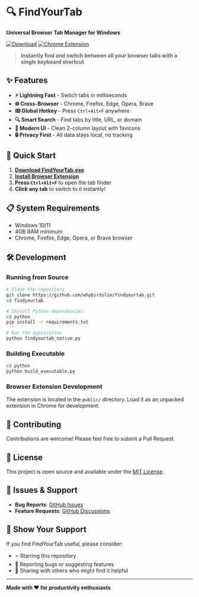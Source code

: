 # 🔍 FindYourTab

**Universal Browser Tab Manager for Windows**

[![Download](https://img.shields.io/badge/Download-Windows-blue?style=for-the-badge&logo=windows)](https://github.com/yourusername/findyourtab/releases/latest)
[![Chrome Extension](https://img.shields.io/badge/Chrome-Extension-green?style=for-the-badge&logo=googlechrome)](https://chrome.google.com/webstore/detail/findyourtab/your-extension-id)

> **Instantly find and switch between all your browser tabs with a single keyboard shortcut**

## ✨ Features

- **⚡ Lightning Fast** - Switch tabs in milliseconds
- **🌐 Cross-Browser** - Chrome, Firefox, Edge, Opera, Brave
- **⌨️ Global Hotkey** - Press `Ctrl+Alt+F` anywhere
- **🔍 Smart Search** - Find tabs by title, URL, or domain
- **🎨 Modern UI** - Clean 2-column layout with favicons
- **🔒 Privacy First** - All data stays local, no tracking

## 🚀 Quick Start

1. **[Download FindYourTab.exe](https://github.com/whybirdslie/findyourtab/releases/latest)**
2. **[Install Browser Extension](https://chrome.google.com/webstore/detail/findyourtab/dlmfdpfdccbhhmidilgilnibkddjboda)**
3. **Press `Ctrl+Alt+F`** to open the tab finder
4. **Click any tab** to switch to it instantly!

## 📋 System Requirements

- Windows 10/11
- 4GB RAM minimum
- Chrome, Firefox, Edge, Opera, or Brave browser

## 🛠️ Development

### Running from Source

```bash
# Clone the repository
git clone https://github.com/whybirdslie/findyourtab.git
cd findyourtab

# Install Python dependencies
cd python
pip install -r requirements.txt

# Run the application
python findyourtab_native.py
```

### Building Executable

```bash
cd python
python build_executable.py
```

### Browser Extension Development

The extension is located in the `public/` directory. Load it as an unpacked extension in Chrome for development.

## 🤝 Contributing

Contributions are welcome! Please feel free to submit a Pull Request.

## 📄 License

This project is open source and available under the [MIT License](LICENSE).

## 🐛 Issues & Support

- **Bug Reports**: [GitHub Issues](https://github.com/whybirdslie/findyourtab/issues)
- **Feature Requests**: [GitHub Discussions](https://github.com/whybirdslie/findyourtab/discussions)

## 🌟 Show Your Support

If you find FindYourTab useful, please consider:
- ⭐ Starring this repository
- 🐛 Reporting bugs or suggesting features
- 📢 Sharing with others who might find it helpful

---

**Made with ❤️ for productivity enthusiasts**
